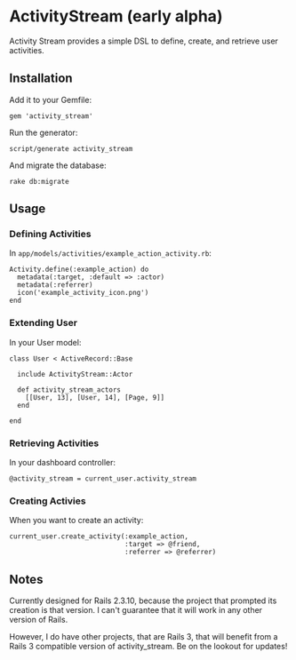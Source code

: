 # ActivityStream (early alpha) #

Activity Stream provides a simple DSL to define, create,
and retrieve user activities.

## Installation ##

Add it to your Gemfile:

    gem 'activity_stream'
   
Run the generator:

    script/generate activity_stream
    
And migrate the database:

    rake db:migrate

## Usage ##

### Defining Activities ###

In `app/models/activities/example_action_activity.rb`:

    Activity.define(:example_action) do
      metadata(:target, :default => :actor)
      metadata(:referrer)
      icon('example_activity_icon.png')
    end

### Extending User ###

In your User model:

    class User < ActiveRecord::Base
    
      include ActivityStream::Actor
      
      def activity_stream_actors
        [[User, 13], [User, 14], [Page, 9]]
      end
      
    end

### Retrieving Activities ###

In your dashboard controller:

    @activity_stream = current_user.activity_stream

### Creating Activies ###

When you want to create an activity:

    current_user.create_activity(:example_action,
                                 :target => @friend,
                                 :referrer => @referrer)


## Notes ##

Currently designed for Rails 2.3.10, because the project
that prompted its creation is that version. I can't guarantee
that it will work in any other version of Rails.

However, I do have other projects, that are Rails 3, that will
benefit from a Rails 3 compatible version of activity_stream.
Be on the lookout for updates!


